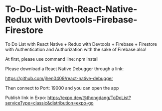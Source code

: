 # To-Do-List-with-React-Native-Redux with Devtools-Firebase-Firestore
To Do List with React Native + Redux with Devtools + Firebase + Firestore with Authentication and Authorization with the sake of Firebase also!


At first, please use command line: npm install

Please download a React Native Debugger through a link: 

https://github.com/jhen0409/react-native-debugger

Then connect to Port: 19000 and you can open the app

Publish link in Expo: https://expo.dev/@thongdang/ToDoList?serviceType=classic&distribution=expo-go 
